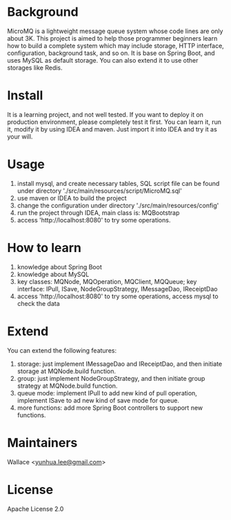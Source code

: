 # Background
MicroMQ is a lightweight message queue system whose code lines are only about 3K. This project is aimed to help those programmer beginners learn how to build a complete system which may include storage, HTTP interface, configuration, background task, and so on.
It is base on Spring Boot, and uses MySQL as default storage. You can also extend it to use other storages like Redis.

# Install
It is a learning project, and not well tested. If you want to deploy it on production environment, please completely test it first. You can learn it, run it, modify it by using IDEA and maven. Just import it into IDEA and try it as your will.

# Usage
1. install mysql, and create necessary tables, SQL script file can be found under directory './src/main/resources/script/MicroMQ.sql'
2. use maven or IDEA to build the project
3. change the configuration under directory './src/main/resources/config'
4. run the project through IDEA, main class is: MQBootstrap
5. access 'http://localhost:8080' to try some operations.

# How to learn
1. knowledge about Spring Boot 
2. knowledge about MySQL
3. key classes: MQNode, MQOperation, MQClient, MQQueue; key interface: IPull, ISave, NodeGroupStrategy, IMessageDao, IReceiptDao
4. access 'http://localhost:8080' to try some operations, access mysql to check the data

# Extend
You can extend the following features:
1. storage: just implement IMessageDao and IReceiptDao, and then initiate storage at MQNode.build function.
2. group: just implement NodeGroupStrategy, and then initiate group strategy at MQNode.build function.
3. queue mode: implement IPull to add new kind of pull operation, implement ISave to ad new kind of save mode for queue.
4. more functions: add more Spring Boot controllers to support new functions.

# Maintainers
Wallace &lt;yunhua.lee@gmail.com&gt;

# License
Apache License 2.0
